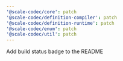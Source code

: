 ```yaml
---
'@scale-codec/core': patch
'@scale-codec/definition-compiler': patch
'@scale-codec/definition-runtime': patch
'@scale-codec/enum': patch
'@scale-codec/util': patch
---
```


Add build status badge to the README
